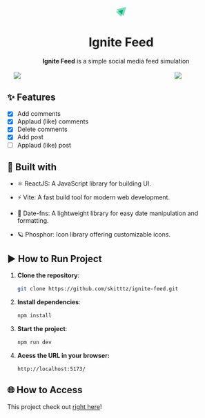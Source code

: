 <div id="user-content-toc" align="center"><ul align="center" style="list-style: none;"><img width="5%" src="./public/favicon.svg"> <summary><h1>Ignite Feed</h1></summary></img></ul></div>

<div align="center"><b>Ignite Feed</b> is a simple social media feed simulation </div>

</br>

<div align="center" style="display: flex; justify-content: center; align-items: center;">
  <img width="70%" src="https://i.ibb.co/PGg5DPr/pc-ignite-feed.png">
  <img width="20%" src="https://i.ibb.co/vqd2PvZ/phone-ignite-feed.png" style="margin-left: 20px;">
</div>

## ✨ Features

- [x] Add comments
- [x] Applaud (like) comments
- [x] Delete comments
- [x] Add post
- [ ] Applaud (like) post

## 🔧 Built with

- ⚛️ ReactJS: A JavaScript library for building UI.

- ⚡ Vite: A fast build tool for modern web development.

- 📅 Date-fns: A lightweight library for easy date manipulation and formatting.

- 🪐 Phosphor: Icon library offering customizable icons.

## ▶️ How to Run Project

1. **Clone the repository**:

   ```bash
   git clone https://github.com/skitttz/ignite-feed.git
   ```

2. **Install dependencies**:

   ```bash
   npm install
   ```

3. **Start the project**:

   ```bash
   npm run dev
   ```

4. **Acess the URL in your browser:**
   ```
   http://localhost:5173/
   ```

## 🌐 How to Access

This project check out [right here](https://ignite-feed-psi-amber.vercel.app/)!
